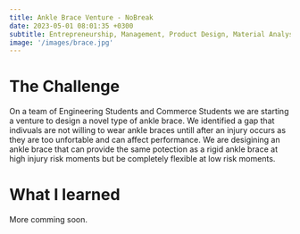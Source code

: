 ```yaml
---
title: Ankle Brace Venture - NoBreak
date: 2023-05-01 08:01:35 +0300
subtitle: Entrepreneurship, Management, Product Design, Material Analysis
image: '/images/brace.jpg'
---
```


# The Challenge
On a team of Engineering Students and Commerce Students we are starting a venture to design a novel type of ankle brace. We identified a gap that indivuals are not willing to wear ankle braces untill after an injury occurs as they are too unfortable and can affect performance. We are desigining an ankle brace that can provide the same potection as a rigid ankle brace at high injury risk moments but be completely flexible at low risk moments.

# What I learned
More comming soon.